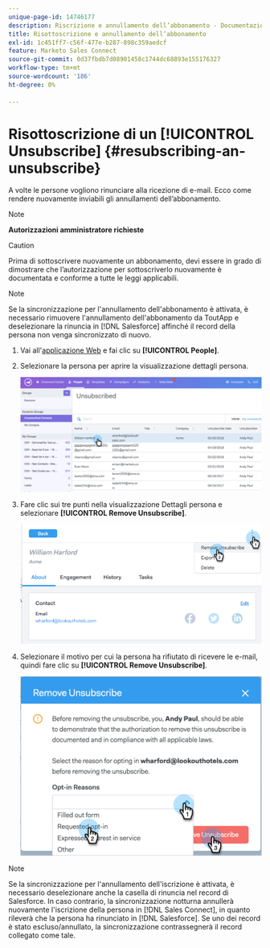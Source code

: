 ```yaml
---
unique-page-id: 14746177
description: Riscrizione e annullamento dell’abbonamento - Documentazione di Marketo - Documentazione del prodotto
title: Risottoscrizione e annullamento dell’abbonamento
exl-id: 1c451ff7-c56f-477e-b287-898c359aedcf
feature: Marketo Sales Connect
source-git-commit: 0d37fbdb7d08901458c1744dc68893e155176327
workflow-type: tm+mt
source-wordcount: '186'
ht-degree: 0%

---
```


# Risottoscrizione di un [!UICONTROL Unsubscribe] {#resubscribing-an-unsubscribe}

A volte le persone vogliono rinunciare alla ricezione di e-mail. Ecco come rendere nuovamente inviabili gli annullamenti dell’abbonamento.

>[!NOTE]
>
>**Autorizzazioni amministratore richieste**

>[!CAUTION]
>
>Prima di sottoscrivere nuovamente un abbonamento, devi essere in grado di dimostrare che l’autorizzazione per sottoscriverlo nuovamente è documentata e conforme a tutte le leggi applicabili.

>[!NOTE]
>
>Se la sincronizzazione per l&#39;annullamento dell&#39;abbonamento è attivata, è necessario rimuovere l&#39;annullamento dell&#39;abbonamento da ToutApp e deselezionare la rinuncia in [!DNL Salesforce] affinché il record della persona non venga sincronizzato di nuovo.

1. Vai all&#39;[applicazione Web](https://toutapp.com/login) e fai clic su **[!UICONTROL People]**.

1. Selezionare la persona per aprire la visualizzazione dettagli persona.

   ![](assets/two.png)

1. Fare clic sui tre punti nella visualizzazione Dettagli persona e selezionare **[!UICONTROL Remove Unsubscribe]**.

   ![](assets/three.png)

1. Selezionare il motivo per cui la persona ha rifiutato di ricevere le e-mail, quindi fare clic su **[!UICONTROL Remove Unsubscribe]**.

   ![](assets/four.png)

>[!NOTE]
>
>Se la sincronizzazione per l&#39;annullamento dell&#39;iscrizione è attivata, è necessario deselezionare anche la casella di rinuncia nel record di Salesforce. In caso contrario, la sincronizzazione notturna annullerà nuovamente l&#39;iscrizione della persona in [!DNL Sales Connect], in quanto rileverà che la persona ha rinunciato in [!DNL Salesforce]. Se uno dei record è stato escluso/annullato, la sincronizzazione contrassegnerà il record collegato come tale.

